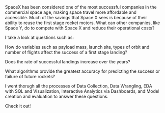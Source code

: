SpaceX has been considered one of the most successful companies in the commercial space age, making space travel more affordable and accessible. Much of the savings that Space X sees is because of their ability to reuse the first stage rocket motors. What can other companies, like Space Y, do to compete with Space X and reduce their operational costs?

I take a look at questions such as:

How do variables such as payload mass, launch site, types of orbit and number of flights affect the success of a first stage landing?

Does the rate of successful landings increase over the years?

What algorithms provide the greatest accuracy for predicting the success or failure of future rockets?

I went thorugh all the processes of Data Collection, Data Wrangling, EDA with SQL and Visualization, Interactive Analytics via Dashboards, and Model creation and evaluation to answer these questions.

Check it out!
